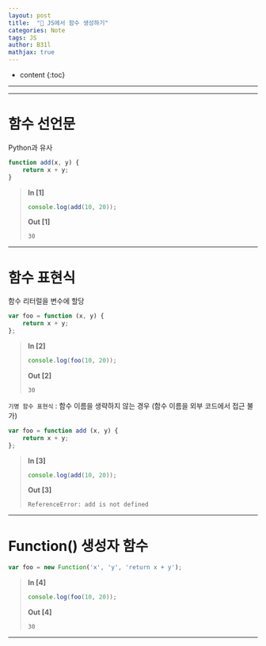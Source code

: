```yaml
---
layout: post
title:  "💎 JS에서 함수 생성하기"
categories: Note
tags: JS
author: B31l
mathjax: true
---
```




* content
{:toc}




---





---





# 함수 선언문

Python과 유사

```js
function add(x, y) {
    return x + y;
}
```

>**In [1]**
>
>```js
>console.log(add(10, 20));
>```
>
>**Out [1]**
>
>```
>30
>```

---





# 함수 표현식

함수 리터럴을 변수에 할당

```js
var foo = function (x, y) {
    return x + y;
};
```

>**In [2]**
>
>```js
>console.log(foo(10, 20));
>```
>
>**Out [2]**
>
>```
>30
>```



`기명 함수 표현식` : 함수 이름을 생략하지 않는 경우 (함수 이름을 외부 코드에서 접근 불가)

```js
var foo = function add (x, y) {
    return x + y;
};
```

>**In [3]**
>
>```js
>console.log(add(10, 20));
>```
>
>**Out [3]**
>
>```
>ReferenceError: add is not defined
>```

---





# Function() 생성자 함수

```js
var foo = new Function('x', 'y', 'return x + y');
```

>**In [4]**
>
>```js
>console.log(foo(10, 20));
>```
>
>**Out [4]**
>
>```
>30
>```

---

